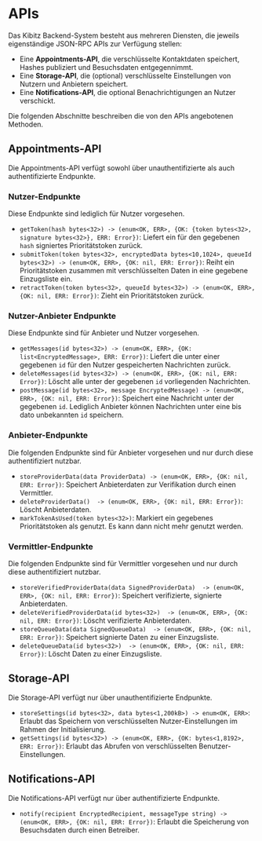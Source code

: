 # APIs

Das Kibitz Backend-System besteht aus mehreren Diensten, die jeweils eigenständige JSON-RPC APIs zur Verfügung stellen:

* Eine **Appointments-API**, die verschlüsselte Kontaktdaten speichert, Hashes publiziert und Besuchsdaten entgegennimmt.
* Eine **Storage-API**, die (optional) verschlüsselte Einstellungen von Nutzern und Anbietern speichert.
* Eine **Notifications-API**, die optional Benachrichtigungen an Nutzer verschickt.

Die folgenden Abschnitte beschreiben die von den APIs angebotenen Methoden.

## Appointments-API

Die Appointments-API verfügt sowohl über unauthentifizierte als auch authentifizierte Endpunkte.

### Nutzer-Endpunkte

Diese Endpunkte sind lediglich für Nutzer vorgesehen.

* `getToken(hash bytes<32>) -> (enum<OK, ERR>, {OK: {token bytes<32>, signature bytes<32>}, ERR: Error})`: Liefert ein für den gegebenen `hash` signiertes Prioritätstoken zurück.
* `submitToken(token bytes<32>, encryptedData bytes<10,1024>, queueId bytes<32>) -> (enum<OK, ERR>, {OK: nil, ERR: Error})`: Reiht ein Prioritätstoken zusammen mit verschlüsselten Daten in eine gegebene Einzugsliste ein.
* `retractToken(token bytes<32>, queueId bytes<32>) -> (enum<OK, ERR>, {OK: nil, ERR: Error})`: Zieht ein Prioritätstoken zurück.

### Nutzer-Anbieter Endpunkte

Diese Endpunkte sind für Anbieter und Nutzer vorgesehen.

* `getMessages(id bytes<32>) -> (enum<OK, ERR>, {OK: list<EncryptedMessage>, ERR: Error})`: Liefert die unter einer gegebenen `id` für den Nutzer gespeicherten Nachrichten zurück.
* `deleteMessages(id bytes<32>) -> (enum<OK, ERR>, {OK: nil, ERR: Error})`: Löscht alle unter der gegebenen `id` vorliegenden Nachrichten.
* `postMessage(id bytes<32>, message EncryptedMessage) -> (enum<OK, ERR>, {OK: nil, ERR: Error})`: Speichert eine Nachricht unter der gegebenen `id`. Lediglich Anbieter können Nachrichten unter eine bis dato unbekannten `id` speichern.

### Anbieter-Endpunkte

Die folgenden Endpunkte sind für Anbieter vorgesehen und nur durch diese authentifiziert nutzbar.

* `storeProviderData(data ProviderData) -> (enum<OK, ERR>, {OK: nil, ERR: Error})`: Speichert Anbieterdaten zur Verifikation durch einen Vermittler.
* `deleteProviderData()  -> (enum<OK, ERR>, {OK: nil, ERR: Error})`: Löscht Anbieterdaten.
* `markTokenAsUsed(token bytes<32>)`: Markiert ein gegebenes Prioritätstoken als genutzt. Es kann dann nicht mehr genutzt werden.

### Vermittler-Endpunkte

Die folgenden Endpunkte sind für Vermittler vorgesehen und nur durch diese authentifiziert nutzbar.

* `storeVerifiedProviderData(data SignedProviderData)  -> (enum<OK, ERR>, {OK: nil, ERR: Error})`: Speichert verifizierte, signierte Anbieterdaten.
* `deleteVerifiedProviderData(id bytes<32>)  -> (enum<OK, ERR>, {OK: nil, ERR: Error})`: Löscht verifizierte Anbieterdaten.
* `storeQueueData(data SignedQueueData)  -> (enum<OK, ERR>, {OK: nil, ERR: Error})`: Speichert signierte Daten zu einer Einzugsliste.
* `deleteQueueData(id bytes<32>)  -> (enum<OK, ERR>, {OK: nil, ERR: Error})`: Löscht Daten zu einer Einzugsliste.

## Storage-API

Die Storage-API verfügt nur über unauthentifizierte Endpunkte.

* `storeSettings(id bytes<32>, data bytes<1,200kB>) -> enum<OK, ERR>`: Erlaubt das Speichern von verschlüsselten Nutzer-Einstellungen im Rahmen der Initialisierung.
* `getSettings(id bytes<32>) -> (enum<OK, ERR>, {OK: bytes<1,8192>, ERR: Error})`: Erlaubt das Abrufen von verschlüsselten Benutzer-Einstellungen.

## Notifications-API

Die Notifications-API verfügt nur über authentifizierte Endpunkte.

* `notify(recipient EncryptedRecipient, messageType string) -> (enum<OK, ERR>, {OK: nil, ERR: Error})`: Erlaubt die Speicherung von Besuchsdaten durch einen Betreiber.
